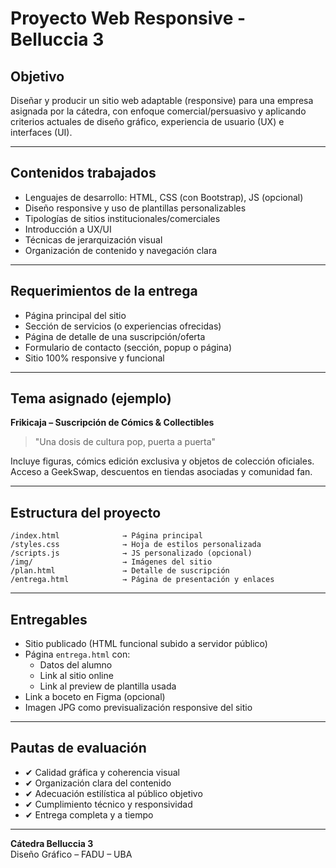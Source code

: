
# Proyecto Web Responsive - Belluccia 3

## Objetivo

Diseñar y producir un sitio web adaptable (responsive) para una empresa asignada por la cátedra, con enfoque comercial/persuasivo y aplicando criterios actuales de diseño gráfico, experiencia de usuario (UX) e interfaces (UI).

---

## Contenidos trabajados

- Lenguajes de desarrollo: HTML, CSS (con Bootstrap), JS (opcional)
- Diseño responsive y uso de plantillas personalizables
- Tipologías de sitios institucionales/comerciales
- Introducción a UX/UI
- Técnicas de jerarquización visual
- Organización de contenido y navegación clara

---

## Requerimientos de la entrega

- Página principal del sitio
- Sección de servicios (o experiencias ofrecidas)
- Página de detalle de una suscripción/oferta
- Formulario de contacto (sección, popup o página)
- Sitio 100% responsive y funcional

---

## Tema asignado (ejemplo)

**Frikicaja – Suscripción de Cómics & Collectibles**

> "Una dosis de cultura pop, puerta a puerta"

Incluye figuras, cómics edición exclusiva y objetos de colección oficiales. Acceso a GeekSwap, descuentos en tiendas asociadas y comunidad fan.

---

## Estructura del proyecto

```
/index.html              → Página principal
/styles.css              → Hoja de estilos personalizada
/scripts.js              → JS personalizado (opcional)
/img/                    → Imágenes del sitio
/plan.html               → Detalle de suscripción
/entrega.html            → Página de presentación y enlaces
```

---

## Entregables

- Sitio publicado (HTML funcional subido a servidor público)
- Página `entrega.html` con:
  - Datos del alumno
  - Link al sitio online
  - Link al preview de plantilla usada
- Link a boceto en Figma (opcional)
- Imagen JPG como previsualización responsive del sitio

---

## Pautas de evaluación

- ✔ Calidad gráfica y coherencia visual
- ✔ Organización clara del contenido
- ✔ Adecuación estilística al público objetivo
- ✔ Cumplimiento técnico y responsividad
- ✔ Entrega completa y a tiempo

---

**Cátedra Belluccia 3**  
Diseño Gráfico – FADU – UBA
